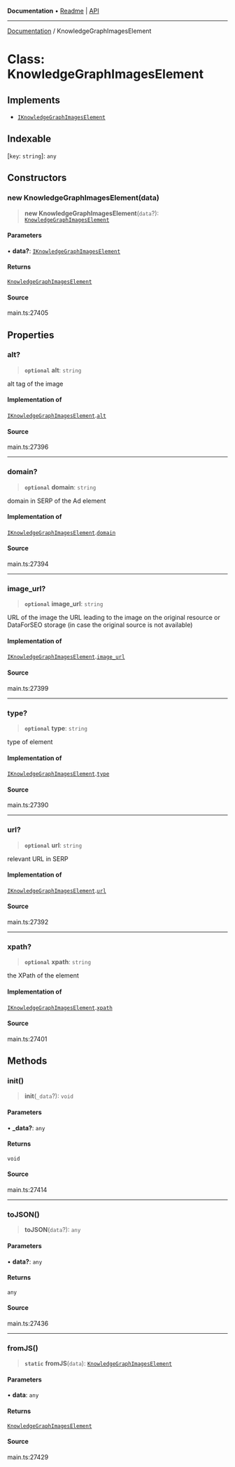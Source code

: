 **Documentation** • [Readme](../README.md) \| [API](../globals.md)

***

[Documentation](../README.md) / KnowledgeGraphImagesElement

# Class: KnowledgeGraphImagesElement

## Implements

- [`IKnowledgeGraphImagesElement`](../interfaces/IKnowledgeGraphImagesElement.md)

## Indexable

 \[`key`: `string`\]: `any`

## Constructors

### new KnowledgeGraphImagesElement(data)

> **new KnowledgeGraphImagesElement**(`data`?): [`KnowledgeGraphImagesElement`](KnowledgeGraphImagesElement.md)

#### Parameters

• **data?**: [`IKnowledgeGraphImagesElement`](../interfaces/IKnowledgeGraphImagesElement.md)

#### Returns

[`KnowledgeGraphImagesElement`](KnowledgeGraphImagesElement.md)

#### Source

main.ts:27405

## Properties

### alt?

> **`optional`** **alt**: `string`

alt tag of the image

#### Implementation of

[`IKnowledgeGraphImagesElement`](../interfaces/IKnowledgeGraphImagesElement.md).[`alt`](../interfaces/IKnowledgeGraphImagesElement.md#alt)

#### Source

main.ts:27396

***

### domain?

> **`optional`** **domain**: `string`

domain in SERP of the Ad element

#### Implementation of

[`IKnowledgeGraphImagesElement`](../interfaces/IKnowledgeGraphImagesElement.md).[`domain`](../interfaces/IKnowledgeGraphImagesElement.md#domain)

#### Source

main.ts:27394

***

### image\_url?

> **`optional`** **image\_url**: `string`

URL of the image
the URL leading to the image on the original resource or DataForSEO storage (in case the original source is not available)

#### Implementation of

[`IKnowledgeGraphImagesElement`](../interfaces/IKnowledgeGraphImagesElement.md).[`image_url`](../interfaces/IKnowledgeGraphImagesElement.md#image_url)

#### Source

main.ts:27399

***

### type?

> **`optional`** **type**: `string`

type of element

#### Implementation of

[`IKnowledgeGraphImagesElement`](../interfaces/IKnowledgeGraphImagesElement.md).[`type`](../interfaces/IKnowledgeGraphImagesElement.md#type)

#### Source

main.ts:27390

***

### url?

> **`optional`** **url**: `string`

relevant URL in SERP

#### Implementation of

[`IKnowledgeGraphImagesElement`](../interfaces/IKnowledgeGraphImagesElement.md).[`url`](../interfaces/IKnowledgeGraphImagesElement.md#url)

#### Source

main.ts:27392

***

### xpath?

> **`optional`** **xpath**: `string`

the XPath of the element

#### Implementation of

[`IKnowledgeGraphImagesElement`](../interfaces/IKnowledgeGraphImagesElement.md).[`xpath`](../interfaces/IKnowledgeGraphImagesElement.md#xpath)

#### Source

main.ts:27401

## Methods

### init()

> **init**(`_data`?): `void`

#### Parameters

• **\_data?**: `any`

#### Returns

`void`

#### Source

main.ts:27414

***

### toJSON()

> **toJSON**(`data`?): `any`

#### Parameters

• **data?**: `any`

#### Returns

`any`

#### Source

main.ts:27436

***

### fromJS()

> **`static`** **fromJS**(`data`): [`KnowledgeGraphImagesElement`](KnowledgeGraphImagesElement.md)

#### Parameters

• **data**: `any`

#### Returns

[`KnowledgeGraphImagesElement`](KnowledgeGraphImagesElement.md)

#### Source

main.ts:27429
